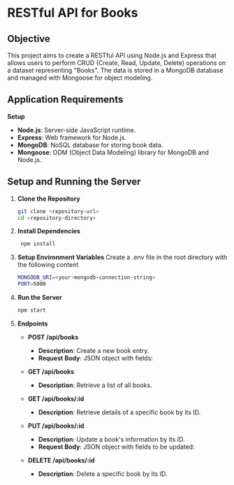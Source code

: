 # RESTful API for Books

## Objective

This project aims to create a RESTful API using Node.js and Express that allows users to perform CRUD (Create, Read, Update, Delete) operations on a dataset representing "Books". The data is stored in a MongoDB database and managed with Mongoose for object modeling.

## Application Requirements

 **Setup**
   - **Node.js**: Server-side JavaScript runtime.
   - **Express**: Web framework for Node.js.
   - **MongoDB**: NoSQL database for storing book data.
   - **Mongoose**: ODM (Object Data Modeling) library for MongoDB and Node.js.


## Setup and Running the Server

1. **Clone the Repository**
   ```bash
   git clone <repository-url>
   cd <repository-directory>
2. **Install Dependencies**
   ```bash
    npm install
3. **Setup Environment Variables**
   Create a .env file in the root directory with the following content
   ```bash
   MONGODB_URI=<your-mongodb-connection-string>
   PORT=5000

4. **Run the Server**
   ```bash
   npm start

2. **Endpoints**

   - **POST /api/books**
     - **Description**: Create a new book entry.
     - **Request Body**: JSON object with fields:

   - **GET /api/books**
     - **Description**: Retrieve a list of all books.

   - **GET /api/books/:id**
     - **Description**: Retrieve details of a specific book by its ID.

   - **PUT /api/books/:id**
     - **Description**: Update a book's information by its ID.
     - **Request Body**: JSON object with fields to be updated:
   
   - **DELETE /api/books/:id**
     - **Description**: Delete a specific book by its ID.

   

